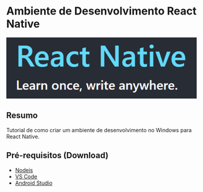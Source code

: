 # Ambiente de Desenvolvimento React Native

<p align='center'><img src="./rnlogo.png"/></p>

## Resumo

Tutorial de como criar um ambiente de desenvolvimento no Windows para React Native.

## Pré-requisitos (Download)

- [Nodejs](https://nodejs.org/en/download/)
- [VS Code](https://code.visualstudio.com/download)
- [Android Studio](https://developer.android.com/studio?hl=pt-br)

